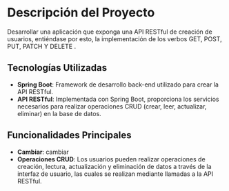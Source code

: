 # Descripción del Proyecto

Desarrollar una aplicación que exponga una API RESTful de creación de usuarios, entiéndase por 
esto, la implementación de los verbos GET, POST, PUT, PATCH Y DELETE .

## Tecnologías Utilizadas

- **Spring Boot**: Framework de desarrollo back-end utilizado para crear la API RESTful.
- **API RESTful**: Implementada con Spring Boot, proporciona los servicios necesarios para realizar operaciones CRUD (crear, leer, actualizar, eliminar) en la base de datos.

## Funcionalidades Principales

- **Cambiar**: cambiar
- **Operaciones CRUD**: Los usuarios pueden realizar operaciones de creación, lectura, actualización y eliminación de datos a través de la interfaz de usuario, las cuales se realizan mediante llamadas a la API RESTful.

